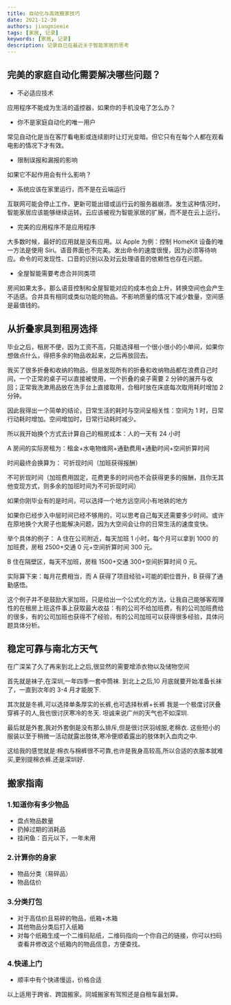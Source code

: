 ```yaml
---
title: 自动化与高效搬家技巧
date: 2021-12-30
authors: jiangmiemie
tags: [家居, 记录]
keywords: [家居, 记录]
description: 记录自己在最近关于智能家居的思考
---
```


## 完美的家庭自动化需要解决哪些问题？

- 不必适应技术

应用程序不能成为生活的遥控器，如果你的手机没电了怎么办？

- 你不是家庭自动化的唯一用户

常见自动化是当在客厅看电影或连续剧时让灯光变暗。但它只有在每个人都在观看电影的情况下才有效。

- 限制误报和漏报的影响

如果它不起作用会有什么影响？

- 系统应该在家里运行，而不是在云端运行

互联网可能会停止工作，更新可能出错或运行云的服务器崩溃。发生这种情况时，智能家居应该能够继续运转。云应该被视为智能家居的扩展，而不是在云上运行。

- 完美的应用程序不是应用程序

大多数时候，最好的应用就是没有应用。以 Apple 为例：控制 HomeKit 设备的唯一方法是使用 Siri。语音界面也不完美。发出命令的速度很慢，因为必须等待响应。命令的可发现性、口音的识别以及对云处理语音的依赖性也存在问题。

- 全屋智能需要考虑合并同类项

房间如果太多，那么语音控制和全屋智能对应的成本也会上升，转换空间也会产生不适感。合并具有相同或类似功能的物品。不影响质量的情况下减少数量，空间感是最值钱的。

## 从折叠家具到租房选择

毕业之后，租房不便，因为工资不高，只能选择租一个很小很小的小单间，如果你想做点什么，得把多余的物品收起来，之后再放回去。

我买了很多折叠和收纳的物品，但是发现所有的折叠和收纳物品都在浪费自己时间，一个正常的桌子可以直接被使用，一个折叠的桌子需要 2 分钟的展开与收回；正常我洗漱用品放在洗手台上直接取用，合租时放在床底每次取用耗时增加 2 分钟。

因此我得出一个简单的结论，日常生活的耗时与空间呈相关性：空间为 1 时，日常行动耗时增加。空间增加时，日常行动耗时减少。

所以我开始换个方式去计算自己的租房成本：人的一天有 24 小时

A 房间的实际房租为：租金+水电物维网+通勤费用+通勤时间+空间折算时间

时间最终会换算为：
可折现时间（加班获得报酬）

不可折现时间（加班费用固定，花费更多的时间也不会获得更多的报酬，且你无其他变现方式，则多余的加班时间为不可折现时间）

如果你刚毕业有的是时间，可以选择一个地方远空间小有地铁的地方

如果你已经步入中层时间已经不够用的，可以思考自己每天还需要多少时间。或许在原地换个大房子也能解决问题，因为大空间会让你的日常生活的速度变快。

举个具体的例子：
A 住在公司附近，每天加班 1 小时，每个月可以拿到 1000 的加班费，房租 2500+交通 0 元+空间折算时间 300 元。

B 住在隔壁区，每天不加班，房租 1500+交通 300+空间折算时间 0 元。

实际算下来：每月花费相当，而 A 获得了项目经验+可能的职位晋升，B 获得了通勤感悟。

这个例子并不是鼓励大家加班，只是给出一个公式化的方法，让我自己能够客观理性的在租房上班这件事上获取最大收益：有的公司不给加班费，有的公司加班费给的很多，有的公司加班也获得不了经验，有的公司加班可以获得很多经验，具体问题具体分析。

## 稳定可靠与南北方天气

在广深呆了久了再来到北上之后,很显然的需要增添衣物以及储物空间

首先就是袜子,在深圳,一年四季一套中筒袜.
到北上之后,10 月底就要开始准备长袜了，一直到次年的 3-4 月才能脱下.

其次就是冬裤,可以选择单条厚实的长裤,也可选择秋裤+长裤
我是一个极度讨厌叠穿裤子的人,我也很讨厌寒冷的冬天.
坦诚来说广州的天气也不如深圳.

最后就是外套,我对外套倒是没有那么排斥,但是很讨厌羽绒服,老棉衣.
这些短小的服装以至于稍微一活动就露出肢体,寒冷便顺着露出的肢体刺入血肉之中.

这给我的感觉就是:棉衣与棉裤很不可靠,也许是我身高较高,所以合适的衣服本就难买,更别提棉衣裤.还是深圳好.

## 搬家指南

### 1.知道你有多少物品

- 盘点物品数量
- 扔掉过期的消耗品
- 挂闲鱼：百元以下，一年未用

### 2.计算你的身家

- 物品分类（易碎品）
- 物品估价

### 3.分类打包

- 对于高估价且易碎的物品，纸箱+木箱
- 其他物品分类后打入纸箱
- 对每个纸箱生成一个二维码贴纸，二维码指向一个你自己的链接，你可以扫码查看并修改这个纸箱内的物品信息，方便查找。

### 4.快递上门

- 顺丰中有个快递慢运，价格合适

以上适用于跨省、跨国搬家。同城搬家有驾照还是自租车最划算。
